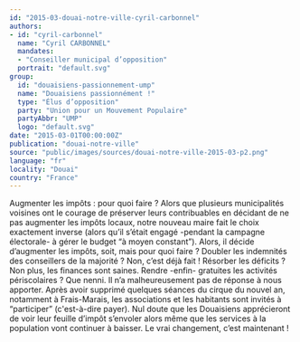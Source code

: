 ```yaml
---
id: "2015-03-douai-notre-ville-cyril-carbonnel"
authors:
- id: "cyril-carbonnel"
  name: "Cyril CARBONNEL"
  mandates: 
  - "Conseiller municipal d’opposition"
  portrait: "default.svg"
group:
  id: "douaisiens-passionnement-ump"
  name: "Douaisiens passionnément !"
  type: "Élus d’opposition"
  party: "Union pour un Mouvement Populaire"
  partyAbbr: "UMP"
  logo: "default.svg"
date: "2015-03-01T00:00:00Z"
publication: "douai-notre-ville"
source: "public/images/sources/douai-notre-ville-2015-03-p2.png"
language: "fr"
locality: "Douai"
country: "France"
---
```


Augmenter les impôts : pour quoi faire ?
Alors que plusieurs municipalités voisines ont le courage de préserver leurs contribuables en décidant de ne pas augmenter les impôts locaux, notre nouveau maire fait le choix exactement inverse (alors qu’il s’était engagé -pendant la campagne électorale- à gérer le budget “à moyen constant”). Alors, il décide d’augmenter les impôts, soit, mais pour quoi faire ? Doubler les indemnités des conseillers de la majorité ? Non, c’est déjà fait ! Résorber les déficits ? Non plus, les finances sont saines. Rendre -enfin- gratuites les activités périscolaires ? Que nenni. Il n’a malheureusement pas de réponse à nous apporter. Après avoir supprimé quelques séances du cirque du nouvel an, notamment à Frais-Marais, les associations et les habitants sont invités à “participer” (c'est-à-dire payer). Nul doute que les Douaisiens apprécieront de voir leur feuille d’impôt s’envoler alors même que les services à la population vont continuer à baisser. Le vrai changement, c’est maintenant !
